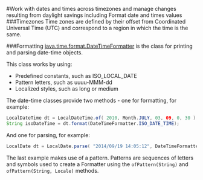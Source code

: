 #Work with dates and times across timezones and manage changes resulting from daylight savings including Format date and times values
###Timezones
Time zones are defined by their offset from Coordinated Universal Time (UTC) and correspond to a region in which the time is the same.

###Formatting
[java.time.format.DateTimeFormatter](http://docs.oracle.com/javase/8/docs/api/java/time/format/DateTimeFormatter.html) is the class for printing and parsing date-time objects.

This class works by using:
* Predefined constants, such as ISO_LOCAL_DATE
* Pattern letters, such as uuuu-MMM-dd
* Localized styles, such as long or medium

The date-time classes provide two methods - one for formatting, for example:
````java
LocalDateTime dt = LocalDateTime.of( 2010, Month.JULY, 03, 09, 0, 30 );
String isoDateTime = dt.format(DateTimeFormatter.ISO_DATE_TIME);
````
And one for parsing, for example:
````java
LocalDate dt = LocalDate.parse( "2014/09/19 14:05:12", DateTimeFormatter.ofPattern( "yyyy/MM/dd kk:mm:ss" ) );
````
The last example makes use of a pattern. Patterns are sequences of letters and symbols used to create a Formatter using the `ofPattern(String)` and `ofPattern(String, Locale)` methods.
